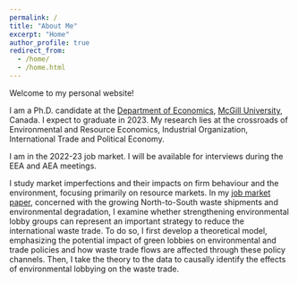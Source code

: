 ```yaml
---
permalink: /
title: "About Me"
excerpt: "Home"
author_profile: true
redirect_from: 
  - /home/
  - /home.html
---
```

<!-- Google tag (gtag.js) -->
<script async src="https://www.googletagmanager.com/gtag/js?id=G-JL2ZY530JC"></script>
<script>
  window.dataLayer = window.dataLayer || [];
  function gtag(){dataLayer.push(arguments);}
  gtag('js', new Date());

  gtag('config', 'G-JL2ZY530JC');
</script>

Welcome to my personal website!

I am a Ph.D. candidate at the [Department of Economics](https://www.mcgill.ca/economics/), [McGill University](https://www.mcgill.ca/), Canada. I expect to graduate in 2023. My research lies at the crossroads of Environmental and Resource Economics, Industrial Organization, International Trade and Political Economy. 

I am in the 2022-23 job market. I will be available for interviews during the EEA and AEA meetings.

I study market imperfections and their impacts on firm behaviour and the environment, focusing primarily on resource markets. In my [job market paper](https://www.miaodai.org/files/pdf/JMP_Miao.pdf), concerned with the growing North-to-South waste shipments and environmental degradation, I examine whether strengthening environmental lobby groups can represent an important strategy to reduce the international waste trade. To do so, I first develop a theoretical model, emphasizing the potential impact of green lobbies on environmental and trade policies and how waste trade flows are affected through these policy channels. Then, I take the theory to the data to causally identify the effects of environmental lobbying on the waste trade.
